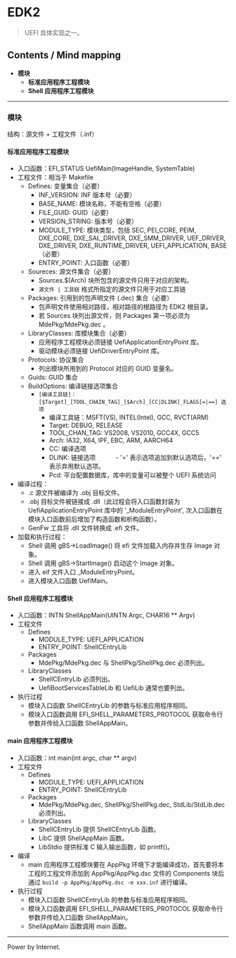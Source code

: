 # EDK2

> UEFI 具体实现之一。

## Contents / Mind mapping
- **模块**
  - **标准应用程序工程模块**
  - **Shell 应用程序工程模块**



---

### 模块

结构：源文件 + 工程文件（.inf）

#### 标准应用程序工程模块

- 入口函数：EFI_STATUS UefiMain(ImageHandle, SystemTable)
- 工程文件：相当于 Makefile
  - Defines: 变量集合（必要）
    - INF_VERSION: INF 版本号（必要）
    - BASE_NAME: 模块名称，不能有空格（必要）
    - FILE_GUID: GUID（必要）
    - VERSION_STRING: 版本号（必要）
    - MODULE_TYPE: 模块类型，包括 SEC, PEI_CORE, PEIM, DXE_CORE, DXE_SAL_DRIVER, DXE_SMM_DRIVER, UEF_DRIVER, DXE_DRIVER, DXE_RUNTIME_DRIVER, UEFI_APPLICATION, BASE（必要）
    - ENTRY_POINT: 入口函数（必要）
  - Soureces: 源文件集合（必要）
    - Sources.$(Arch) 块所包含的源文件只用于对应的架构。
    - `源文件 | 工具链` 格式所指定的源文件只用于对应工具链
  - Packages: 引用到的包声明文件 (.dec) 集合（必要）
    - 包声明文件使用相对路径，相对路径的根路径为 EDK2 根目录。
    - 若 Sources 块列出源文件，则 Packages 第一项必须为 MdePkg/MdePkg.dec 。
  - LibraryClasses: 库模块集合（必要）
    - 应用程序工程模块必须链接 UefiApplicationEntryPoint 库。
    - 驱动模块必须链接 UefiDriverEntryPoint 库。
  - Protocols: 协议集合
    - 列出模块所用到的 Protocol 对应的 GUID 变量名。
  - Guids: GUID 集合
  - BuildOptions: 编译链接选项集合
    - `[编译工具链]：[$Target]_[TOOL_CHAIN_TAG]_[$Arch]_[CC|DLINK]_FLAGS[=|==] 选项`
      - 编译工具链：MSFT(VS), INTEL(Intel), GCC, RVCT(ARM)
      - Target: DEBUG, RELEASE
      - TOOL_CHAN_TAG: VS2008, VS2010, GCC4X, GCC5
      - Arch: IA32, X64, IPF, EBC, ARM, AARCH64
      - CC: 编译选项
      - DLINK: 链接选项
　　　- '=' 表示选项追加到默认选项后，'==' 表示弃用默认选项。
      - Pcd: 平台配置数据库，库中的变量可以被整个 UEFI 系统访问
- 编译过程：
  - .c 源文件被编译为 .obj 目标文件。
  - .obj 目标文件被链接成 .dll（此过程会将入口函数封装为 UefiApplicationEntryPoint 库中的 '_ModuleEntryPoint', 次入口函数在模块入口函数前后增加了构造函数和析构函数）。
  - GenFw 工具将 .dll 文件转换成 .efi 文件。
- 加载和执行过程：
  - Shell 调用 gBS->LoadImage() 将 efi 文件加载入内存并生存 Image 对象。
  - Shell 调用 gBS->StartImage() 启动这个 Image 对象。
  - 进入 eif 文件入口 _ModuleEntryPoint。
  - 进入模块入口函数 UefiMain。

#### Shell 应用程序工程模块

- 入口函数：INTN ShellAppMain(UINTN Argc, CHAR16 ** Argv)
- 工程文件
  - Defines
    - MODULE_TYPE: UEFI_APPLICATION
    - ENTRY_POINT: ShellCEntryLib
  - Packages
    - MdePkg/MdePkg.dec 与 ShellPkg/ShellPkg.dec 必须列出。
  - LibraryClasses
    - ShellCEntryLib 必须列出。
    - UefiBootServicesTableLib 和 UefiLib 通常也要列出。
- 执行过程
  - 模块入口函数 ShellCEntryLib 的参数与标准应用程序相同。
  - 模块入口函数调用 EFI_SHELL_PARAMETERS_PROTOCOL 获取命令行参数并传给入口函数 ShellAppMain。

#### main 应用程序工程模块

- 入口函数：int main(int argc, char ** argv)
- 工程文件
  - Defines
    - MODULE_TYPE: UEFI_APPLICATION
    - ENTRY_POINT: ShellCEntryLib
  - Packages
    - MdePkg/MdePkg.dec, ShellPkg/ShellPkg.dec, StdLib/StdLib.dec 必须列出。
  - LibraryClasses
    - ShellCEntryLib 提供 ShellCEntryLib 函数。
    - LibC 提供 ShellAppMain 函数。
    - LibStdio 提供标准 C 输入输出函数，如 printf()。
- 编译
  - main 应用程序工程模块要在 AppPkg 环境下才能编译成功，首先要将本工程的工程文件添加到 AppPkg/AppPkg.dsc 文件的 Components 块后通过 `build -p AppPkg/AppPkg.dsc -m xxx.inf` 进行编译。
- 执行过程
  - 模块入口函数 ShellCEntryLib 的参数与标准应用程序相同。
  - 模块入口函数调用 EFI_SHELL_PARAMETERS_PROTOCOL 获取命令行参数并传给入口函数 ShellAppMain。
  - ShellAppMain 函数调用 main 函数。



---
Power by Internet.

